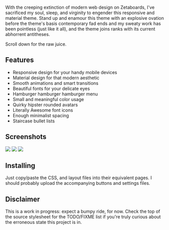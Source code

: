 
With the creeping extinction of modern web design on Zetaboards, I've
sacrificed my soul, sleep, and virginity to engender this responsive and
material theme. Stand up and enamour this theme with an explosive ovation
before the theme's basis contemporary fad ends and my sweaty work has been
pointless (just like it all), and the theme joins ranks with its current
abhorrent antitheses.

Scroll down for the raw juice.

## Features

* Responsive design for your handy mobile devices
* Material design for that modern aesthetic
* Smooth animations and smart transitions
* Beautiful fonts for your delicate eyes
* Hamburger hamburger hamburger menu
* Small and meaningful color usage
* Quirky hipster rounded avatars
* Literally Awesome font icons
* Enough minimalist spacing
* Staircase bullet lists

## Screenshots

<img src="http://i.imgur.com/TIv5cvN.png" />
<img src="http://i.imgur.com/1Btm6Yq.png" />
<img src="http://i.imgur.com/Nr1MfK3.png" />

## Installing

Just copy/paste the CSS, and layout files into their equivalent pages. I should
probably upload the accompanying buttons and settings files.

## Disclaimer

This is a work in progress: expect a bumpy ride, for now. Check the top of the
source stylesheet for the TODO/FIXME list if you're truly curious about the
erroneous state this project is in.


